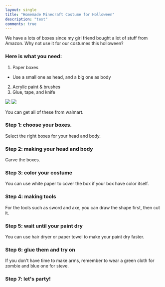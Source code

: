 ```yaml
---
layout: single
title: "Homemade Minecraft Costume for Holloween"
description: "test"
comments: true
---
```

We have a lots of boxes since my girl friend bought a lot of stuff from Amazon. Why not use it for our costumes this holloween?

### Here is what you need:
1. Paper boxes
  * Use a small one as head, and a big one as body
2. Acrylic paint & brushes
3. Glue, tape, and knife

![](http://www3.cs.stonybrook.edu/~coxie/holloween/1-1.jpg)
![](http://www3.cs.stonybrook.edu/~coxie/holloween/1-2.jpg)

You can get all of these from walmart.

### Step 1: choose your boxes.
Select the right boxes for your head and body. 

### Step 2: making your head and body
Carve the boxes.

### Step 3: color your costume
You can use white paper to cover the box if your box have color itself.

### Step 4: making tools
For the tools such as sword and axe, you can draw the shape first, then cut it.


### Step 5: wait until your paint dry
You can use hair dryer or paper towel to make your paint dry faster.

### Step 6: glue them and try on
If you don't have time to make arms, remember to wear a green cloth for zombie and blue one for steve.

### Step 7: let's party!

